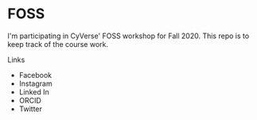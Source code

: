 # FOSS

I'm participating in CyVerse' FOSS workshop for Fall 2020. This repo is to keep track of the course work.

Links
- Facebook
- Instagram
- Linked In
- ORCID
- Twitter
